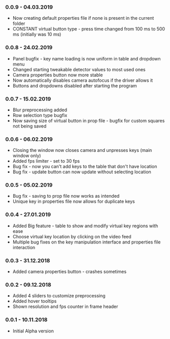 ### 0.0.9 - 04.03.2019
* Now creating default properties file if none is present in the current folder
* CONSTANT virtual button type - press time changed from 100 ms to 500 ms (initially was 10 ms)

### 0.0.8 - 24.02.2019
* Panel bugfix - key name loading is now uniform in table and dropdown menu
* Changed starting tweakable detector values to most used ones
* Camera properties button now more stable
* Now automatically disables camera autofocus if the driver allows it
* Buttons and dropdowns disabled after starting the program

### 0.0.7 - 15.02.2019
* Blur preprocessing added
* Row selection type bugfix
* Now saving size of virtual button in prop file - bugfix for custom squares not being saved

### 0.0.6 - 06.02.2019
* Closing the window now closes camera and unpresses keys (main window only)
* Added fps limiter - set to 30 fps
* Bug fix - now you can't add keys to the table that don't have location
* Bug fix - update button can now update without selecting location

### 0.0.5 - 05.02.2019
* Bug fix - saving to prop file now works as intended
* Unique key in properties file now allows for duplicate keys

### 0.0.4 - 27.01.2019
* Added Big feature - table to show and modify virtual key regions with ease
* Choose virtual key location by clicking on the video feed 
* Multiple bug fixes on the key manipulation interface and properties file interaction  

### 0.0.3 - 31.12.2018
* Added camera properties button - crashes sometimes

### 0.0.2 - 09.12.2018
* Added 4 sliders to customize preprocessing
* Added hover tooltips 
* Shown resolution and fps counter in frame header

### 0.0.1 - 10.11.2018
* Initial Alpha version


